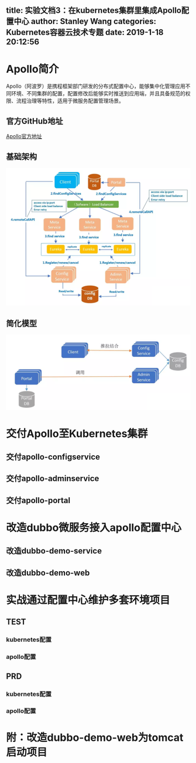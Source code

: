 title: 实验文档3：在kubernetes集群里集成Apollo配置中心
author: Stanley Wang
categories: Kubernetes容器云技术专题
date: 2019-1-18 20:12:56
---
# Apollo简介
Apollo（阿波罗）是携程框架部门研发的分布式配置中心，能够集中化管理应用不同环境、不同集群的配置，配置修改后能够实时推送到应用端，并且具备规范的权限、流程治理等特性，适用于微服务配置管理场景。

## 官方GitHub地址
[Apollo官方地址](https://github.com/ctripcorp/apollo)

## 基础架构
![apollo基础架构](/images/apollo.png "apollo基础架构")

## 简化模型
![apollo简化架构](/images/apollo-simple.png "apollo简化架构")

# 交付Apollo至Kubernetes集群
## 交付apollo-configservice
## 交付apollo-adminservice
## 交付apollo-portal

# 改造dubbo微服务接入apollo配置中心
## 改造dubbo-demo-service
## 改造dubbo-demo-web

# 实战通过配置中心维护多套环境项目
## TEST
### kubernetes配置
### apollo配置

## PRD
### kubernetes配置
### apollo配置

# 附：改造dubbo-demo-web为tomcat启动项目